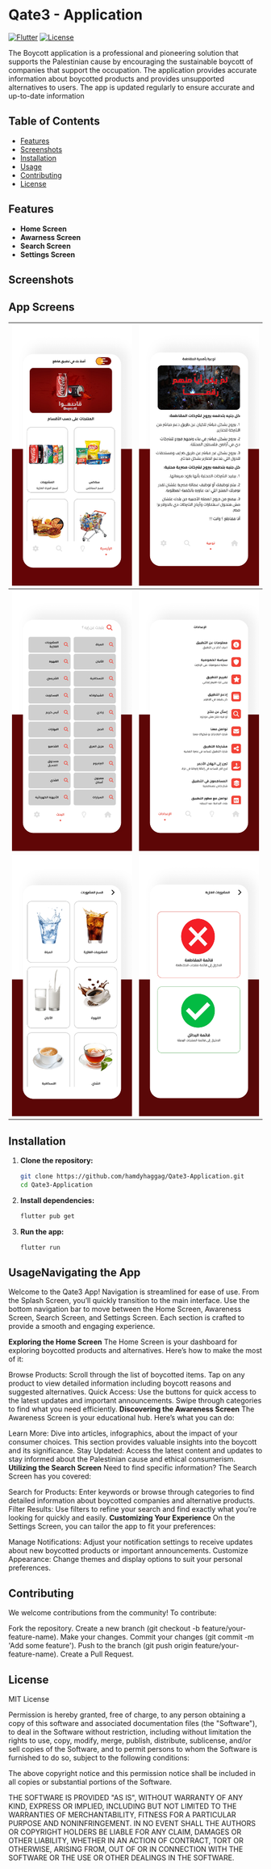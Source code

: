 # Qate3 - Application

[![Flutter](https://img.shields.io/badge/Flutter-v3.2.1-blue)](https://flutter.dev)
[![License](https://img.shields.io/badge/license-MIT-green)](LICENSE)

The Boycott application is a professional and pioneering solution that supports the Palestinian cause by encouraging the sustainable boycott of companies that support the occupation. The application provides accurate information about boycotted products and provides unsupported alternatives to users.
The app is updated regularly to ensure accurate and up-to-date information

## Table of Contents

- [Features](#features)
- [Screenshots](#screenshots)
- [Installation](#installation)
- [Usage](#usage)
- [Contributing](#contributing)
- [License](#license)

## Features

- **Home Screen** 
- **Awarness Screen** 
- **Search Screen** 
- **Settings Screen** 


## Screenshots

## App Screens

| <img src="https://github.com/hamdyhaggag/Qate3-Application/blob/master/assets/Screenshots/1.png" style="width: 350px;"/> | <img src="https://github.com/hamdyhaggag/Qate3-Application/blob/master/assets/Screenshots/2.png" style="width: 350px;"/> |
|--|--|
| <img src="https://github.com/hamdyhaggag/Qate3-Application/blob/master/assets/Screenshots/3.png" style="width: 350px;"/> | <img src="https://github.com/hamdyhaggag/Qate3-Application/blob/master/assets/Screenshots/4.png" style="width: 350px;"/> |
| <img src="https://github.com/hamdyhaggag/Qate3-Application/blob/master/assets/Screenshots/5.png" style="width: 350px;"/> | <img src="https://github.com/hamdyhaggag/Qate3-Application/blob/master/assets/Screenshots/6.png" style="width: 350px;"/> |

## Installation

1. **Clone the repository:**
   ```sh
   git clone https://github.com/hamdyhaggag/Qate3-Application.git
   cd Qate3-Application
2. **Install dependencies:**
   ```sh
   flutter pub get
   ```

3. **Run the app:**
   ```sh
   flutter run
   ```

## UsageNavigating the App
Welcome to the Qate3 App! Navigation is streamlined for ease of use. From the Splash Screen, you’ll quickly transition to the main interface. Use the bottom navigation bar to move between the Home Screen, Awareness Screen, Search Screen, and Settings Screen. Each section is crafted to provide a smooth and engaging experience.

**Exploring the Home Screen**
The Home Screen is your dashboard for exploring boycotted products and alternatives. Here’s how to make the most of it:

Browse Products: Scroll through the list of boycotted items. Tap on any product to view detailed information including boycott reasons and suggested alternatives.
Quick Access: Use the buttons for quick access to the latest updates and important announcements. Swipe through categories to find what you need efficiently.
**Discovering the Awareness Screen**
The Awareness Screen is your educational hub. Here’s what you can do:

Learn More: Dive into articles, infographics, about the impact of your consumer choices. This section provides valuable insights into the boycott and its significance.
Stay Updated: Access the latest content and updates to stay informed about the Palestinian cause and ethical consumerism.
**Utilizing the Search Screen**
Need to find specific information? The Search Screen has you covered:

Search for Products: Enter keywords or browse through categories to find detailed information about boycotted companies and alternative products.
Filter Results: Use filters to refine your search and find exactly what you’re looking for quickly and easily.
**Customizing Your Experience**
On the Settings Screen, you can tailor the app to fit your preferences:

Manage Notifications: Adjust your notification settings to receive updates about new boycotted products or important announcements.
Customize Appearance: Change themes and display options to suit your personal preferences.


## Contributing
We welcome contributions from the community! To contribute:

Fork the repository.
Create a new branch (git checkout -b feature/your-feature-name).
Make your changes.
Commit your changes (git commit -m 'Add some feature').
Push to the branch (git push origin feature/your-feature-name).
Create a Pull Request.

## License
MIT License

Permission is hereby granted, free of charge, to any person obtaining a copy
of this software and associated documentation files (the "Software"), to deal
in the Software without restriction, including without limitation the rights
to use, copy, modify, merge, publish, distribute, sublicense, and/or sell
copies of the Software, and to permit persons to whom the Software is
furnished to do so, subject to the following conditions:

The above copyright notice and this permission notice shall be included in all
copies or substantial portions of the Software.

THE SOFTWARE IS PROVIDED "AS IS", WITHOUT WARRANTY OF ANY KIND, EXPRESS OR
IMPLIED, INCLUDING BUT NOT LIMITED TO THE WARRANTIES OF MERCHANTABILITY,
FITNESS FOR A PARTICULAR PURPOSE AND NONINFRINGEMENT. IN NO EVENT SHALL THE
AUTHORS OR COPYRIGHT HOLDERS BE LIABLE FOR ANY CLAIM, DAMAGES OR OTHER
LIABILITY, WHETHER IN AN ACTION OF CONTRACT, TORT OR OTHERWISE, ARISING FROM,
OUT OF OR IN CONNECTION WITH THE SOFTWARE OR THE USE OR OTHER DEALINGS IN THE
SOFTWARE.
